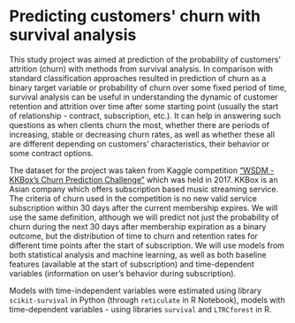 # Predicting customers' churn with survival analysis

This study project was aimed at prediction of the probability of customers’ attrition (churn) with methods from survival analysis. In comparison with standard classification approaches resulted in prediction of churn as a binary target variable or probability of churn over some fixed period of time, survival analysis can be useful in understanding the dynamic of customer retention and attrition over time after some starting point (usually the start of relationship - contract, subscription, etc.). It can help in answering such questions as when clients churn the most, whether there are periods of increasing, stable or decreasing churn rates, as well as whether these all are different depending on customers’ characteristics, their behavior or some contract options.

The dataset for the project was taken from Kaggle competition [“WSDM - KKBox’s Churn Prediction Challenge”](https://www.kaggle.com/c/kkbox-churn-prediction-challenge/) which was held in 2017. KKBox is an Asian company which offers subscription based music streaming service. The criteria of churn used in the competition is no new valid service subscription within 30 days after the current membership expires. We will use the same definition, although we will predict not just the probability of churn during the next 30 days after membership expiration as a binary outcome, but the distribution of time to churn and retention rates for different time points after the start of subscription. We will use models from both statistical analysis and machine learning, as well as both baseline features (available at the start of subscription) and time-dependent variables (information on user’s behavior during subscription).

Models with time-independent variables were estimated using library `scikit-survival` in Python (through `reticulate` in R Notebook), models with time-dependent variables - using libraries `survival` and `LTRCforest` in R.
